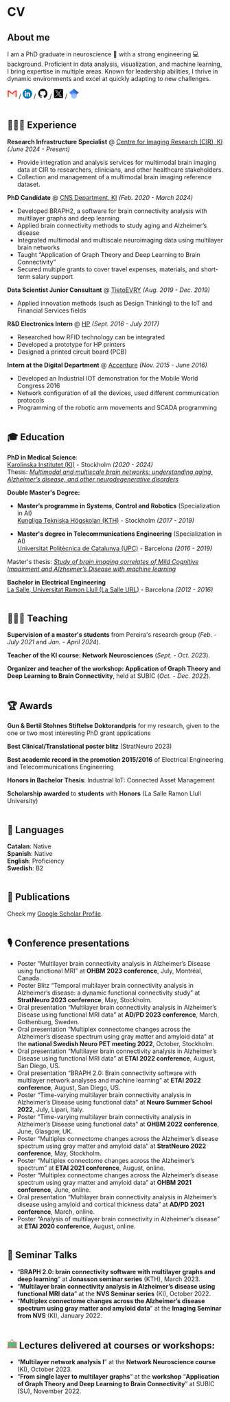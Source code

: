 # CV

## About me

I am a PhD graduate in neuroscience 🧠 with a strong engineering 💻 background. Proficient in data analysis, visualization, and machine learning, I bring expertise in multiple areas. Known for leadership abilities, I thrive in dynamic environments and excel at quickly adapting to new challenges. <br>

[<img src="images/gmail_icon.png" alt="email_icon" width="23">](mailto:annacanalg@gmail.com) / [<img src="images/linkedin_icon.png" alt="linkedin_icon" width="22">](https://www.linkedin.com/in/annacanal/) / [<img src="images/github_icon.png" alt="github_icon" width="24">
](https://github.com/annacanal/) / [<img src="images/twitter_icon.png" alt="twitter_icon" width="23">](https://twitter.com/annacanalgarcia/)  / [<img src="images/Google_Scholar_logo.svg" alt="gs_icon" width="23">](https://scholar.google.com/citations?user=gKYBotYAAAAJ&hl=en)
<br><br>
## 👩🏽‍💻 Experience
**Research Infrastructure Specialist** @ [Centre for Imaging Research (CIR), KI](https://imagingresearch.se/) _(June 2024 - Present)_ <br>
- Provide integration and analysis services for multimodal brain imaging data at CIR to researchers, clinicians, and other healthcare stakeholders.
- Collection and management of a multimodal brain imaging reference dataset.

**PhD Candidate** @ [CNS Department, KI](https://ki.se/) _(Feb. 2020 - March 2024)_ <br>
- Developed BRAPH2, a software for brain connectivity analysis with multilayer graphs and deep learning 
- Applied brain connectivity methods to study aging and Alzheimer’s disease
- Integrated multimodal and multiscale neuroimaging data using multilayer brain networks
- Taught “Application of Graph Theory and Deep Learning to Brain Connectivity”
- Secured multiple grants to cover travel expenses, materials, and short-term salary support

**Data Scientist Junior Consultant** @ [TietoEVRY](https://www.tietoevry.com/) _(Aug. 2019 - Dec. 2019)_ <br>
- Applied innovation methods (such as Design Thinking) to the IoT and Financial Services fields

**R&D Electronics Intern** @ [HP](https://www.hp.com/es-es/hp-information/cwc/barcelona.html) _(Sept. 2016 - July 2017)_ <br>
- Researched how RFID technology can be integrated
- Developed a prototype for HP printers
- Designed a printed circuit board (PCB)

**Intern at the Digital Department** @ [Accenture](https://www.accenture.com/es-es) _(Nov. 2015 - June 2016)_ <br>
- Developed an Industrial IOT demonstration for the Mobile World Congress 2016
- Network configuration of all the devices, used different communication protocols
- Programming of the robotic arm movements and SCADA programming
<br><br>

## 🎓 Education
**PhD in Medical Science**: <br>
[Karolinska Institutet (KI)](https://www.ki.se/) - Stockholm _(2020 - 2024)_  <br>
Thesis: [_Multimodal and multiscale brain networks: understanding aging, Alzheimer’s disease, and other neurodegenerative disorders_](https://openarchive.ki.se/articles/thesis/Multimodal_and_multiscale_brain_networks_understanding_aging_Alzheimer_s_disease_and_other_neurodegenerative_disorders/26919046?file=48964432)

**Double Master's Degree:** <br>
- **Master’s programme in Systems, Control and Robotics** (Specialization in AI)<br>
[Kungliga Tekniska Högskolan (KTH)](https://www.kth.se/) - Stockholm _(2017 - 2019)_

- **Master's degree in Telecommunications Engineering** (Specialization in AI)<br>
[Universitat Politècnica de Catalunya (UPC)](https://www.upc.edu/) - Barcelona _(2016 - 2019)_

Master's thesis: [_Study of brain imaging correlates of Mild Cognitive Impairment and Alzheimer’s Disease with machine learning_](https://kth.diva-portal.org/smash/get/diva2:1315722/FULLTEXT01.pdf)

**Bachelor in Electrical Engineering** <br>
[La Salle, Universitat Ramon Llull (La Salle URL)](https://www.salleurl.edu/) - Barcelona _(2012 - 2016)_
<br><br>
## 👩🏽‍🏫 Teaching
**Supervision of a master's students** from Pereira's research group (_Feb. - July 2021_ and _Jan. - April 2024_).

**Teacher of the KI course: Network Neurosciences** (_Sept. - Oct. 2023_).

**Organizer and teacher of the workshop: Application of Graph Theory and Deep Learning to Brain Connectivity**, held at SUBIC (_Oct. - Dec. 2022_).
<br><br>
## 🏆 Awards
**Gun & Bertil Stohnes Stiftelse Doktorandpris** for my research, given to the one or two most interesting PhD grant applications

**Best Clinical/Translational poster blitz** (StratNeuro 2023)

**Best academic record in the promotion 2015/2016** of Electrical Engineering and Telecommunications Engineering

**Honors in Bachelor Thesis**: Industrial IoT: Connected Asset Management

**Scholarship awarded** to **students** with **Honors** (La Salle Ramon Llull University)
<br><br>
## 💬 Languages

**Catalan**: Native <br>
**Spanish**: Native <br>
**English**: Proficiency <br>
**Swedish**: B2 <br>
<br>
## 📄 Publications
Check my [Google Scholar Profile](https://scholar.google.com/citations?user=gKYBotYAAAAJ&hl=en).
<br><br>
## 🎙 Conference presentations

- Poster “Multilayer brain connectivity analysis in Alzheimer’s Disease using functional MRI” at **OHBM 2023 conference**, July, Montréal, Canada.
- Poster Blitz “Temporal multilayer brain connectivity analysis in Alzheimer’s disease: a dynamic functional connectivity study” at **StratNeuro 2023 conference**, May, Stockholm.
- Oral presentation “Multilayer brain connectivity analysis in Alzheimer’s Disease using functional MRI data” at **AD/PD 2023 conference**, March, Gothenburg, Sweden.
- Oral presentation “Multiplex connectome changes across the Alzheimer’s disease spectrum using gray matter and amyloid data” at the **national Swedish Neuro PET meeting 2022**, October, Stockholm.
- Oral presentation “Multilayer brain connectivity analysis in Alzheimer’s Disease using functional MRI data” at **ETAI 2022 conference**, August, San Diego, US.
- Oral presentation “BRAPH 2.0: Brain connectivity software with multilayer network analyses and machine learning” at **ETAI 2022 conference**, August, San Diego, US.
- Poster “Time-varying multilayer brain connectivity analysis in Alzheimer’s Disease using functional data” at **Neuro Summer School 2022**, July, Lipari, Italy.
- Poster “Time-varying multilayer brain connectivity analysis in Alzheimer’s Disease using functional data” at **OHBM 2022 conference**, June, Glasgow, UK.
- Poster “Multiplex connectome changes across the Alzheimer’s disease spectrum using gray matter and amyloid data” at **StratNeuro 2022 conference**, May, Stockholm.
- Poster “Multiplex connectome changes across the Alzheimer’s spectrum” at **ETAI 2021 conference**, August, online.
- Poster “Multiplex connectome changes across the Alzheimer’s disease spectrum using gray matter and amyloid data” at **OHBM 2021 conference**, June, online.
- Oral presentation “Multilayer brain connectivity analysis in Alzheimer’s disease using amyloid and cortical thickness data” at **AD/PD 2021 conference**, March, online.
- Poster “Analysis of multilayer brain connectivity in Alzheimer’s disease” at **ETAI 2020 conference**, August, online.
<br><br>

## 🎤 Seminar Talks
- “**BRAPH 2.0: brain connectivity software with multilayer graphs and deep learning**” at **Jonasson seminar series** (KTH), March 2023.
- “**Multilayer brain connectivity analysis in Alzheimer’s disease using functional MRI data**” at the **NVS Seminar series** (KI), October 2022.
- “**Multiplex connectome changes across the Alzheimer’s disease spectrum using gray matter and amyloid data**” at the **Imaging Seminar from NVS** (KI), January 2022.
<br><br>

## <img src="images/blackboard.png" alt="blackboard_icon" width="23"> Lectures delivered at courses or workshops:
- “**Multilayer network analysis I**” at the **Network Neuroscience course** (KI), October 2023.
- “**From single layer to multilayer graphs**” at the **workshop** “**Application of Graph Theory and Deep Learning to Brain Connectivity**” at SUBIC (SU), November 2022.
